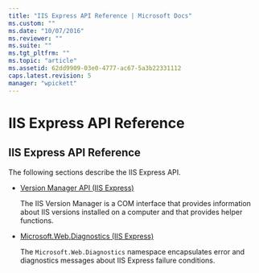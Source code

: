 ```yaml
---
title: "IIS Express API Reference | Microsoft Docs"
ms.custom: ""
ms.date: "10/07/2016"
ms.reviewer: ""
ms.suite: ""
ms.tgt_pltfrm: ""
ms.topic: "article"
ms.assetid: 62dd9909-03e0-4777-ac67-5a3b22331112
caps.latest.revision: 5
manager: "wpickett"
---
```

# IIS Express API Reference
## IIS Express API Reference  
 The following sections describe the IIS Express API.  
  
-   [Version Manager API (IIS Express)](../../\extensions/express-api-reference/version-manager-api-iis-express.md)  
  
     The IIS Version Manager is a COM interface that provides information about IIS versions installed on a computer and that provides helper functions.  
  
-   [Microsoft.Web.Diagnostics (IIS Express)](../../\extensions/express-api-reference/microsoft-web-diagnostics-iis-express.md)  
  
     The `Microsoft.Web.Diagnostics` namespace encapsulates error and diagnostics messages about IIS Express failure conditions.
